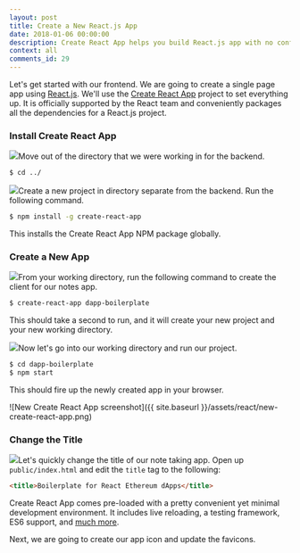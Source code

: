 ```yaml
---
layout: post
title: Create a New React.js App
date: 2018-01-06 00:00:00
description: Create React App helps you build React.js app with no configuration. Install the Create React App CLI using the NPM package and use the command to start a new React.js project.
context: all
comments_id: 29
---
```


Let's get started with our frontend. We are going to create a single page app using [React.js](https://facebook.github.io/react/). We'll use the [Create React App](https://github.com/facebookincubator/create-react-app) project to set everything up. It is officially supported by the React team and conveniently packages all the dependencies for a React.js project.

### Install Create React App

<img class="code-marker" src="{{ site.baseurl }}/assets/s.png" />Move out of the directory that we were working in for the backend.

``` bash
$ cd ../
```

<img class="code-marker" src="{{ site.baseurl }}/assets/s.png" />Create a new project in directory separate from the backend. Run the following command.

``` bash
$ npm install -g create-react-app
```

This installs the Create React App NPM package globally.

### Create a New App

<img class="code-marker" src="{{ site.baseurl }}/assets/s.png" />From your working directory, run the following command to create the client for our notes app.

``` bash
$ create-react-app dapp-boilerplate
```

This should take a second to run, and it will create your new project and your new working directory.

<img class="code-marker" src="{{ site.baseurl }}/assets/s.png" />Now let's go into our working directory and run our project.

``` bash
$ cd dapp-boilerplate
$ npm start
```

This should fire up the newly created app in your browser.

![New Create React App screenshot]({{ site.baseurl }}/assets/react/new-create-react-app.png)

### Change the Title

<img class="code-marker" src="{{ site.baseurl }}/assets/s.png" />Let's quickly change the title of our note taking app. Open up `public/index.html` and edit the `title` tag to the following:

``` html
<title>Boilerplate for React Ethereum dApps</title>
```

Create React App comes pre-loaded with a pretty convenient yet minimal development environment. It includes live reloading, a testing framework, ES6 support, and [much more](https://github.com/facebookincubator/create-react-app#why-use-this).

Next, we are going to create our app icon and update the favicons.